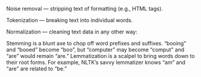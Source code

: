 Noise removal — stripping text of formatting (e.g., HTML tags).

Tokenization — breaking text into individual words.

Normalization — cleaning text data in any other way:

Stemming is a blunt axe to chop off word prefixes and suffixes. “booing” and “booed” become “boo”, but “computer” may become “comput” and “are” would remain “are.”
Lemmatization is a scalpel to bring words down to their root forms. For example, NLTK’s savvy lemmatizer knows “am” and “are” are related to “be.”
